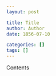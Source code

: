 ```yaml
---
layout: post

title: Title
author: Author
date: 1856-07-10

categories: []
tags: []
---
```


Contents
